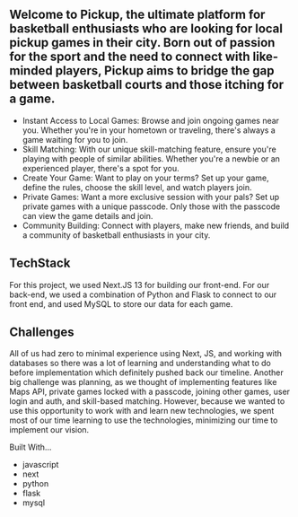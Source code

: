 ## Welcome to Pickup, the ultimate platform for basketball enthusiasts who are looking for local pickup games in their city. Born out of passion for the sport and the need to connect with like-minded players, Pickup aims to bridge the gap between basketball courts and those itching for a game.

- Instant Access to Local Games: Browse and join ongoing games near you. Whether you're in your hometown or traveling, there's always a game waiting for you to join.
- Skill Matching: With our unique skill-matching feature, ensure you're playing with people of similar abilities. Whether you're a newbie or an experienced player, there's a spot for you.
- Create Your Game: Want to play on your terms? Set up your game, define the rules, choose the skill level, and watch players join.
- Private Games: Want a more exclusive session with your pals? Set up private games with a unique passcode. Only those with the passcode can view the game details and join.
- Community Building: Connect with players, make new friends, and build a community of basketball enthusiasts in your city.

## TechStack

For this project, we used Next.JS 13 for building our front-end. For our back-end, we used a combination of Python and Flask to connect to our front end, and used MySQL to store our data for each game.

## Challenges

All of us had zero to minimal experience using Next, JS, and working with databases so there was a lot of learning and understanding what to do before implementation which definitely pushed back our timeline. Another big challenge was planning, as we thought of implementing features like Maps API, private games locked with a passcode, joining other games, user login and auth, and skill-based matching. However, because we wanted to use this opportunity to work with and learn new technologies, we spent most of our time learning to use the technologies, minimizing our time to implement our vision.

Built With...
- javascript
- next
- python
- flask
- mysql
